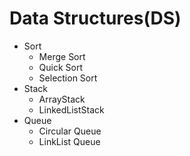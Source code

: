 
# Data Structures(DS)
- Sort
  * Merge Sort
  * Quick Sort
  * Selection Sort
- Stack
  * ArrayStack
  * LinkedListStack  
- Queue
  * Circular Queue
  * LinkList Queue